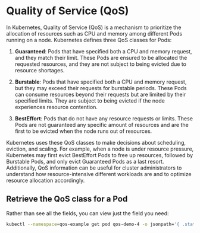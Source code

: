 #  Quality of Service (QoS)  

In Kubernetes, Quality of Service (QoS) is a mechanism to prioritize the allocation of resources such as CPU and memory among different Pods running on a node. Kubernetes defines three QoS classes for Pods:  

1. **Guaranteed**: Pods that have specified both a CPU and memory request, and they match their limit. These Pods are ensured to be allocated the requested resources, and they are not subject to being evicted due to resource shortages.  

2. **Burstable**: Pods that have specified both a CPU and memory request, but they may exceed their requests for burstable periods. These Pods can consume resources beyond their requests but are limited by their specified limits. They are subject to being evicted if the node experiences resource contention.  

3. **BestEffort**: Pods that do not have any resource requests or limits. These Pods are not guaranteed any specific amount of resources and are the first to be evicted when the node runs out of resources.  

Kubernetes uses these QoS classes to make decisions about scheduling, eviction, and scaling. For example, when a node is under resource pressure, Kubernetes may first evict BestEffort Pods to free up resources, followed by Burstable Pods, and only evict Guaranteed Pods as a last resort. Additionally, QoS information can be useful for cluster administrators to understand how resource-intensive different workloads are and to optimize resource allocation accordingly.  

## Retrieve the QoS class for a Pod  
Rather than see all the fields, you can view just the field you need:  
```bash
kubectl --namespace=qos-example get pod qos-demo-4 -o jsonpath='{ .status.qosClass}{"\n"}'  
```
